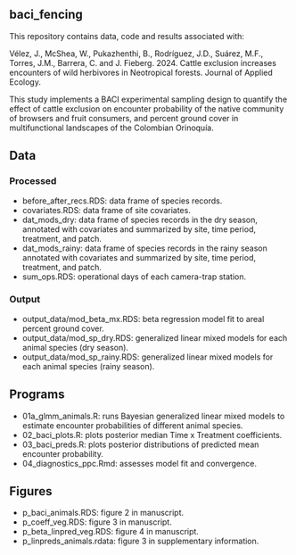 ## baci_fencing

This repository contains data, code and results associated with:

Vélez, J., McShea, W., Pukazhenthi, B., Rodríguez, J.D., Suárez, M.F., Torres, J.M., Barrera, C. and J. Fieberg. 2024. Cattle exclusion increases encounters of wild herbivores in Neotropical forests. Journal of Applied Ecology.

This study implements a BACI experimental sampling design to quantify the effect of cattle exclusion on encounter probability of the native community of browsers and fruit consumers, and percent ground cover in multifunctional landscapes of the Colombian Orinoquía.

## Data

### Processed
- before_after_recs.RDS: data frame of species records.
- covariates.RDS: data frame of site covariates.
- dat_mods_dry:  data frame of species records in the dry season, annotated with covariates and summarized by site, time period, treatment, and patch.
- dat_mods_rainy:  data frame of species records in the rainy season annotated with covariates and summarized by site, time period, treatment, and patch.
- sum_ops.RDS: operational days of each camera-trap station.

### Output
- output_data/mod_beta_mx.RDS: beta regression model fit to areal percent ground cover. 
- output_data/mod_sp_dry.RDS: generalized linear mixed models for each animal species (dry season).
- output_data/mod_sp_rainy.RDS: generalized linear mixed models for each animal species (rainy season).


## Programs

- 01a_glmm_animals.R: runs Bayesian generalized linear mixed models to estimate encounter probabilities of different animal species.
- 02_baci_plots.R: plots posterior median Time x Treatment coefficients.
- 03_baci_preds.R: plots posterior distributions of predicted mean encounter probability.
- 04_diagnostics_ppc.Rmd: assesses model fit and convergence.

## Figures

- p_baci_animals.RDS: figure 2 in manuscript.
- p_coeff_veg.RDS: figure 3 in manuscript.
- p_beta_linpred_veg.RDS: figure 4 in manuscript.
- p_linpreds_animals.rdata: figure 3 in supplementary information.
